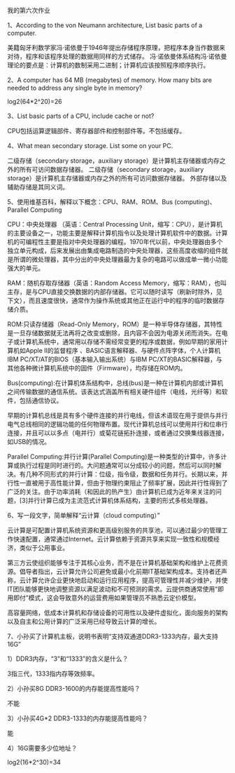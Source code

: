 我的第六次作业


1、According to the von Neumann architecture, List basic parts of a
computer.

美籍匈牙利数学家冯·诺依曼于1946年提出存储程序原理，把程序本身当作数据来对待，程序和该程序处理的数据用同样的方式储存。 冯·诺依曼体系结构冯·诺依曼理论的要点是：计算机的数制采用二进制；计算机应该按照程序顺序执行。

2、A computer has 64 MB (megabytes) of memory. How many bits are needed to address any single byte in memory?

log2(64*2^20)=26

3、List basic parts of a CPU, include cache or not?

CPU包括运算逻辑部件、寄存器部件和控制部件等。不包括缓存。

4、What mean secondary storage. List some on your PC. 

二级存储（secondary storage，auxiliary storage）是计算机主存储器或内存之外的所有可访问数据存储器。 二级存储（secondary storage，auxiliary storage）是计算机主存储器或内存之外的所有可访问数据存储器。 外部存储以及辅助存储是其同义词。

5、使用维基百科，解释以下概念：CPU、RAM、ROM、Bus (computing)、Parallel Computing

CPU：中央处理器 （英语：Central Processing Unit，缩写：CPU），是计算机的主要设备之一，功能主要是解释计算机指令以及处理计算机软件中的数据。计算机的可编程性主要是指对中央处理器的编程。1970年代以前，中央处理器由多个独立单元构成，后来发展出由集成电路制造的中央处理器，这些高度收缩的组件就是所谓的微处理器，其中分出的中央处理器最为复杂的电路可以做成单一微小功能强大的单元。

RAM：随机存取存储器（英语：Random Access Memory，缩写：RAM），也叫主存，是与CPU直接交换数据的内部存储器。它可以随时读写（刷新时除外，见下文），而且速度很快，通常作为操作系统或其他正在运行中的程序的临时数据存储介质。

ROM:只读存储器（Read-Only Memory，ROM）是一种半导体存储器，其特性是一旦存储数据就无法再将之改变或删除，且内容不会因为电源关闭而消失。在电子或计算机系统中，通常用以存储不需经常变更的程序或数据，例如早期的家用计算机如Apple II的监督程序 、BASIC语言解释器、与硬件点阵字体，个人计算机IBM PC/XT/AT的BIOS（基本输入输出系统）与IBM PC/XT的BASIC解释器，与其他各种微计算机系统中的固件（Firmware），均存储在ROM内。

Bus(computing):在计算机体系结构中，总线(bus)是一种在计算机内部或计算机之间传输数据的通信系统。该表达式涵盖所有相关硬件组件（电线，光纤等）和软件，包括通信协议。

早期的计算机总线是具有多个硬件连接的并行电线，但该术语现在用于提供与并行电气总线相同的逻辑功能的任何物理布置。现代计算机总线可以使用并行和位串行连接，并且可以以多点（电并行）或菊花链拓扑连接，或者通过交换集线器连接，如USB的情况。

Parallel Computing:并行计算(Parallel Computing)是一种类型的计算中，许多计算或执行过程是同时进行的。大问题通常可以分成较小的问题，然后可以同时解决。有几种不同形式的并行计算：位级，指令级，数据和任务并行。长期以来，并行性一直被用于高性能计算，但由于物理约束阻止了频率扩展，因此并行性得到了广泛的关注。由于功率消耗（和因此的热产生）由计算机已成为近年来关注的问题，[3]并行计算已成为主流范式计算机体系结构，主要的形式多核处理器。

6、写一段文字，简单解释“云计算（cloud computing）”

云计算是可配置计算机系统资源和更高级别服务的共享池，可以通过最少的管理工作快速配置，通常通过Internet。云计算依赖于资源共享来实现一致性和规模经济，类似于公用事业。

第三方云使组织能够专注于其核心业务，而不是在计算机基础架构和维护上花费资源。倡导者指出，云计算允许公司避免或最小化前期IT基础架构成本。支持者还声称，云计算允许企业更快地启动和运行应用程序，提高可管理性并减少维护，并使IT团队能够更快地调整资源以满足波动和不可预测的需求。云提供商通常使用“即用即付”模式，这会导致意外的运营费用如果管理员不熟悉云定价模型。

高容量网络，低成本计算机和存储设备的可用性以及硬件虚拟化，面向服务的架构以及自主和公用计算的广泛采用已经导致云计算的增长。

7、小孙买了计算机主板，说明书表明“支持双通道DDR3-1333内存，最大支持16G”

1）DDR3内存，“3”和“1333”的含义是什么？

3指三代，1333指内存等效频率。

2）小孙买8G DDR3-1600的内存能提高性能吗？

不能

3）小孙买4G*2 DDR3-1333的内存能提高性能吗？

能

4）16G需要多少位地址？

log2(16*2^30)=34